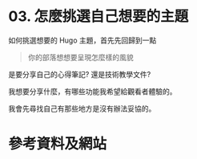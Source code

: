 # 03. 怎麼挑選自己想要的主題


如何挑選想要的 Hugo 主題，首先先回歸到一點
> 你的部落想想要呈現怎麼樣的風貌

是要分享自己的心得筆記?
還是技術教學文件?

我想要分享什麼，有哪些功能我希望給觀看者體驗的。

我會先尋找自己有那些地方是沒有辦法妥協的。






# 參考資料及網站



